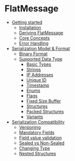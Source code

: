 # FlatMessage

- [Getting started](chapter-1/getting_started.md)   
  - [Installation](chapter-1/installation.md)
  - [Deriving FlatMessage](chapter-1/deriving_flatmessage.md)
  - [Core Concepts](chapter-1/core_concepts.md)
  - [Error Handling](chapter-1/error_handling.md)
- [Serialization Model & Format](chapter-2/serialization_model.md)
  - [Binary Format](chapter-2/binary_format.md)
  - [Supported Data Type](chapter-2/supported_data_types.md)
    - [Basic Types](chapter-2/supported_data_types/basic_types.md)
    - [Strings](chapter-2/supported_data_types/strings.md)
    - [IP Addresses](chapter-2/supported_data_types/ip.md)
    - [Unique ID](chapter-2/supported_data_types/unique_id.md)
    - [Timestamp](chapter-2/supported_data_types/timestamp.md)
    - [Enums](chapter-2/supported_data_types/enums.md)
    - [Flags](chapter-2/supported_data_types/flags.md)
    - [Fixed Size Buffer](chapter-2/supported_data_types/fixed_size_buffer.md)
    - [Structures](chapter-2/supported_data_types/structs.md)
    - [Packed Structures](chapter-2/supported_data_types/packed_structs.md)
    - [Variants](chapter-2/supported_data_types/variants.md)
- [Serialization Compatibility](chapter-3/compatibility.md)
  - [Versioning](chapter-3/versioning.md)
  - [Mandatory Fields](chapter-3/mandatory_fields.md)
  - [Field value validation](chapter-3/field_value_validation.md)
  - [Sealed vs Non-Sealed](chapter-3/sealed_vs_non_sealed.md)
  - [Changing Type](chapter-3/changing_type.md)
  - [Nested Structures](chapter-3/nested_structs.md)
<!--   - [Builder API](chapter-2/builder_api.md)
  - [FlatMessage Buffer](chapter-2/flat_message_buffer.md) -->
<!-- - [Advanced Features](chapter-3/versioning.md)
  - [Versioning](chapter-3/versioning.md)
  - [Type Interchangeability](chapter-3/type_interchangeability.md)
  - [Metadata and Introspection](chapter-3/metadata_and_introspection.md)
  - [Sealed vs Non-Sealed Enums](chapter-3/sealed_vs_non_sealed_enums.md)
  - [Checksums and Validation](chapter-3/checksums_and_validation.md)
  - [Field Attributes](chapter-3/field_attributes.md)
- [Practical Usage](chapter-4/performance_optimization.md)
  - [Performance Optimization](chapter-4/performance_optimization.md)
  - [Real-World Patterns](chapter-4/real_world_patterns.md)
  - [Migration Strategies](chapter-4/migration_strategies.md)
  - [Troubleshooting](chapter-4/troubleshooting.md)
- [Benchmarks & Performance](chapter-5/benchmarks.md)
  - [Performance Comparison](chapter-5/performance_comparison.md)
  - [Memory Usage](chapter-5/memory_usage.md) -->
